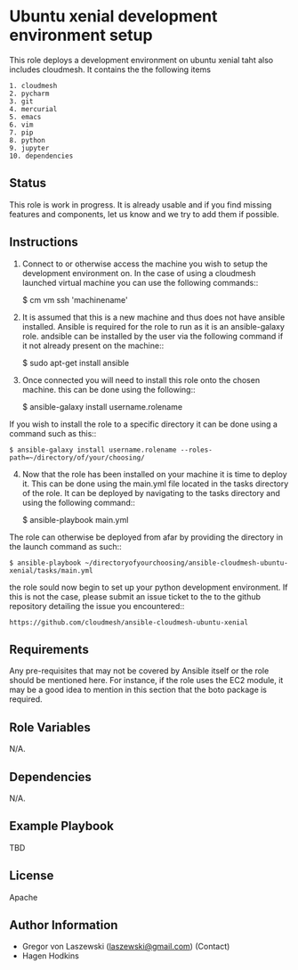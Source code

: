 Ubuntu xenial development environment setup
=========

This role deploys a development environment on ubuntu xenial taht also includes cloudmesh. It contains the 
the following items

    1. cloudmesh
    2. pycharm
    3. git
    4. mercurial
    5. emacs
    6. vim
    7. pip
    8. python
    9. jupyter
    10. dependencies
    
Status
------

This role is work in progress. It is already usable and if you find missing features and components, let us know and we try to add them if possible. 

Instructions
------------

1. Connect to or otherwise access the machine you wish to setup the development environment on. In the case of using a cloudmesh launched virtual machine you can use the following commands::

    $ cm vm ssh 'machinename'
    
2. It is assumed that this is a new machine and thus does not have ansible installed. Ansible is required for the role to run as it is an ansible-galaxy role. andsible can be installed by the user via the following command if it not already present on the machine::

    $ sudo apt-get install ansible
    
3. Once connected you will need to install this role onto the chosen machine. this can be done using the following::

    $ ansible-galaxy install username.rolename

If you wish to install the role to a specific directory it can be done using a command such as this::

    $ ansible-galaxy install username.rolename --roles-path=~/directory/of/your/choosing/
    
4. Now that the role has been installed on your machine it is time to deploy it. This can be done using the main.yml file located in the tasks directory of the role. It can be deployed by navigating to the tasks directory and using the following command::

    $ ansible-playbook main.yml
    
The role can otherwise be deployed from afar by providing the directory in the launch command as such::

    $ ansible-playbook ~/directoryofyourchoosing/ansible-cloudmesh-ubuntu-xenial/tasks/main.yml
    
the role sould now begin to set up your python development environment. If this is not the case,  please submit an issue ticket to the to the github repository detailing the issue you encountered::

    https://github.com/cloudmesh/ansible-cloudmesh-ubuntu-xenial

    

Requirements
------------

Any pre-requisites that may not be covered by Ansible itself or the role should be mentioned here. For instance, if the role uses the EC2 module, it may be a good idea to mention in this section that the boto package is required.

Role Variables
--------------

N/A.

Dependencies
------------

N/A.

Example Playbook
----------------

TBD

License
-------

Apache

Author Information
------------------

* Gregor von Laszewski (laszewski@gmail.com) (Contact)
* Hagen Hodkins
